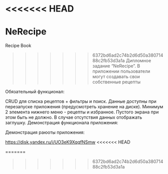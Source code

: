 <<<<<<< HEAD
=======
# NeRecipe
Recipe Book
>>>>>>> 6372bd6ad2c74b2d6d50a38071488c2fb53d3a1a
Дипломное задание “NeRecipe”.
В приложении пользователи могут создавать свои собственные рецепты

Обязательный функционал:

CRUD для списка рецептов + фильтры и поиск.
Данные доступны при перезапуске приложения (предусмотреть хранение на диске).
Минимум 2 элемента нижнего меню - рецепты и избранное. Пустого экрана при этом быть не должно. В случае отсутствия данных отображать заглушку.
Демонстрация функционала приложения:


Демонстрация раюоты приложения:

https://disk.yandex.ru/i/UO3eK9XqqfNSmw
<<<<<<< HEAD




=======
>>>>>>> 6372bd6ad2c74b2d6d50a38071488c2fb53d3a1a
